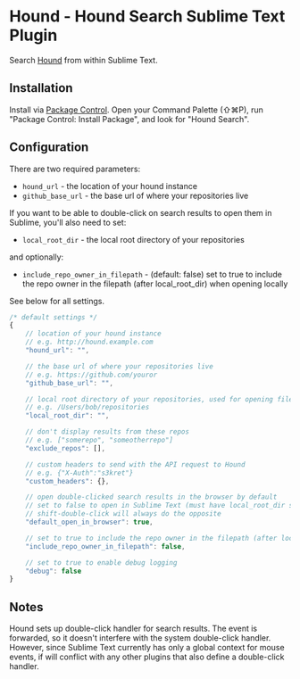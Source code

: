 # Hound - Hound Search Sublime Text Plugin

Search [Hound](https://github.com/etsy/hound) from within Sublime Text.

## Installation

Install via [Package Control](https://packagecontrol.io/). Open your Command Palette (⇧⌘P), run "Package Control: Install Package", and look for "Hound Search".

## Configuration

There are two required parameters:

- `hound_url` - the location of your hound instance
- `github_base_url` - the base url of where your repositories live

If you want to be able to double-click on search results to open them in Sublime, you'll also need to set:

- `local_root_dir` - the local root directory of your repositories

and optionally:

- `include_repo_owner_in_filepath` - (default: false) set to true to include the repo owner in the filepath (after local_root_dir) when opening locally

See below for all settings.

```javascript
/* default settings */
{
    // location of your hound instance
    // e.g. http://hound.example.com
    "hound_url": "",

    // the base url of where your repositories live
    // e.g. https://github.com/youror
    "github_base_url": "",

    // local root directory of your repositories, used for opening files within Sublime
    // e.g. /Users/bob/repositories
    "local_root_dir": "",

    // don't display results from these repos
    // e.g. ["somerepo", "someotherrepo"]
    "exclude_repos": [],

    // custom headers to send with the API request to Hound
    // e.g. {"X-Auth":"s3kret"}
    "custom_headers": {},

    // open double-clicked search results in the browser by default
    // set to false to open in Sublime Text (must have local_root_dir set)
    // shift-double-click will always do the opposite
    "default_open_in_browser": true,

    // set to true to include the repo owner in the filepath (after local_root_dir) when opening locally
    "include_repo_owner_in_filepath": false,

    // set to true to enable debug logging
    "debug": false
}
```

## Notes

Hound sets up double-click handler for search results. The event is forwarded, so it doesn't interfere with the system double-click handler. However, since Sublime Text currently has only a global context for mouse events, if will conflict with any other plugins that also define a double-click handler.

